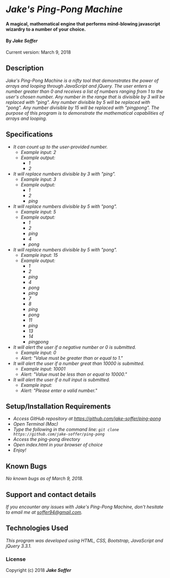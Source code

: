 # _Jake's Ping-Pong Machine_

#### A magical, mathematical engine that performs mind-blowing javascript wizardry to a number of your choice.

#### By _**Jake Soffer**_

Current version: March 9, 2018

## Description

_Jake's Ping-Pong Machine is a nifty tool that demonstrates the power of arrays and looping through JavaScript and jQuery. The user enters a number greater than 0 and receives a list of numbers ranging from 1 to the user's chosen number. Any number in the range that is divisible by 3 will be replaced with "ping". Any number divisible by 5 will be replaced with "pong". Any number divisible by 15 will be replaced with "pingpong". The purpose of this program is to demonstrate the mathematical capabilities of arrays and looping._

## Specifications

* _It can count up to the user-provided number._
  * _Example input: 2_
  * _Example output:_
    * _1_
    * _2_
* _It will replace numbers divisible by 3 with "ping"._
  * _Example input: 3_
  * _Example output:_
    * _1_
    * _2_
    * _ping_
* _It will replace numbers divisible by 5 with "pong"._
  * _Example input: 5_
  * _Example output:_
    * _1_
    * _2_
    * _ping_
    * _4_
    * _pong_
* _It will replace numbers divisible by 5 with "pong"._
  * _Example input: 15_
  * _Example output:_
    * _1_
    * _2_
    * _ping_
    * _4_
    * _pong_
    * _ping_
    * _7_
    * _8_
    * _ping_
    * _pong_
    * _11_
    * _ping_
    * _13_
    * _14_
    * _pingpong_
* _It will alert the user if a negative number or 0 is submitted._
  * _Example input: 0_
  * _Alert: "Value must be greater than or equal to 1."_
* _It will alert the user if a number great than 10000 is submitted._
  * _Example input: 10001_
  * _Alert: "Value must be less than or equal to 10000."_
* _It will alert the user if a null input is submitted._
  * _Example input:_
  * _Alert: "Please enter a valid number."_

## Setup/Installation Requirements

* _Access GitHub repository at https://github.com/jake-soffer/ping-pong_
* _Open Terminal (Mac)_
* _Type the following in the command line: `git clone https://github.com/jake-soffer/ping-pong`_
* _Access the ping-pong directory_
* _Open index.html in your browser of choice_
* _Enjoy!_

## Known Bugs

_No known bugs as of March 9, 2018._

## Support and contact details

_If you encounter any issues with Jake's Ping-Pong Machine, don't hesitate to email me at soffer94@gmail.com._

## Technologies Used

_This program was developed using HTML, CSS, Bootstrap, JavaScript and jQuery 3.3.1._

### License

Copyright (c) 2018 **_Jake Soffer_**
